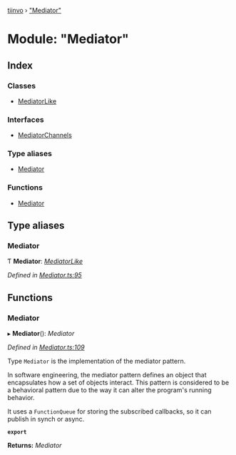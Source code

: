 [tiinvo](../README.md) › ["Mediator"](_mediator_.md)

# Module: "Mediator"

## Index

### Classes

* [MediatorLike](../classes/_mediator_.mediatorlike.md)

### Interfaces

* [MediatorChannels](../interfaces/_mediator_.mediatorchannels.md)

### Type aliases

* [Mediator](_mediator_.md#mediator)

### Functions

* [Mediator](_mediator_.md#mediator)

## Type aliases

###  Mediator

Ƭ **Mediator**: *[MediatorLike](../classes/_mediator_.mediatorlike.md)*

*Defined in [Mediator.ts:95](https://github.com/OctoD/tiinvo/blob/9b6a9a6/src/Mediator.ts#L95)*

## Functions

###  Mediator

▸ **Mediator**(): *Mediator*

*Defined in [Mediator.ts:109](https://github.com/OctoD/tiinvo/blob/9b6a9a6/src/Mediator.ts#L109)*

Type `Mediator` is the implementation of the mediator pattern.

In software engineering, the mediator pattern defines an object that encapsulates
how a set of objects interact. This pattern is considered to be a behavioral pattern
due to the way it can alter the program's running behavior.

It uses a `FunctionQueue` for storing the subscribed callbacks, so it can publish in synch or async.

**`export`** 

**Returns:** *Mediator*
